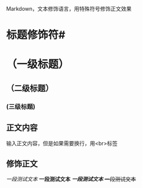 Markdown，文本修饰语言，用特殊符号修饰正文效果

# 标题修饰符\#
# （一级标题）
## （二级标题）
### (三级标题)

## 正文内容
输入正文内容，但是如果需要换行，用\<br\>标签

## 修饰正文
*一段测试文本*
**一段测试文本**
***一段测试文本***
~~一段测试文本~~

